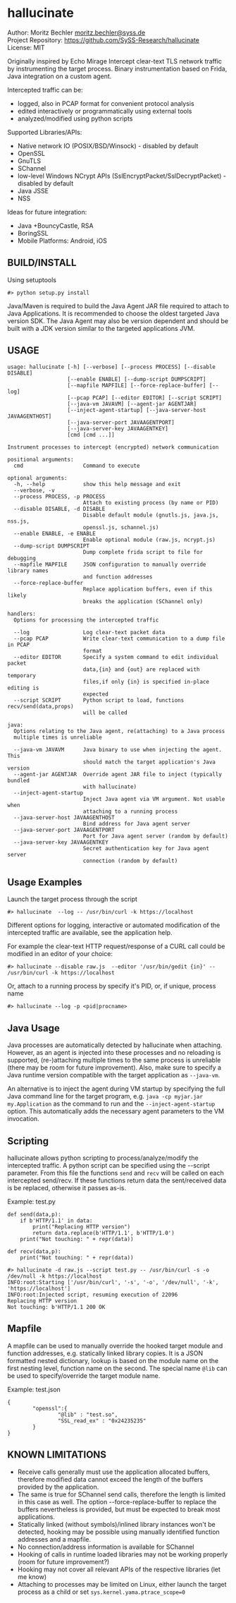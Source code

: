 hallucinate
===============================================
Author: Moritz Bechler <moritz.bechler@syss.de>  
Project Repository: https://github.com/SySS-Research/hallucinate  
License: MIT

Originally inspired by Echo Mirage
Intercept clear-text TLS network traffic by instrumenting the target process.
Binary instrumentation based on Frida, Java integration on a custom agent.

Intercepted traffic can be:
- logged, also in PCAP format for convenient protocol analysis
- edited interactively or programmatically using external tools
- analyzed/modified using python scripts


Supported Libraries/APIs:
- Native network IO (POSIX/BSD/Winsock) - disabled by default
- OpenSSL
- GnuTLS
- SChannel 
- low-level Windows NCrypt APIs (SslEncryptPacket/SslDecryptPacket) - disabled by default
- Java JSSE
- NSS


Ideas for future integration:
- Java +BouncyCastle, RSA
- BoringSSL
- Mobile Platforms: Android, iOS

BUILD/INSTALL
----

Using setuptools

```
#> python setup.py install
```

Java/Maven is required to build the Java Agent JAR file required to attach to Java Applications. 
It is recommended to choose the oldest targeted Java version SDK. 
The Java Agent may also be version dependent and should be built with a JDK version similar to the 
targeted applications JVM.

USAGE
----

```
usage: hallucinate [-h] [--verbose] [--process PROCESS] [--disable DISABLE]
                   [--enable ENABLE] [--dump-script DUMPSCRIPT]
                   [--mapfile MAPFILE] [--force-replace-buffer] [--log]
                   [--pcap PCAP] [--editor EDITOR] [--script SCRIPT]
                   [--java-vm JAVAVM] [--agent-jar AGENTJAR]
                   [--inject-agent-startup] [--java-server-host JAVAAGENTHOST]
                   [--java-server-port JAVAAGENTPORT]
                   [--java-server-key JAVAAGENTKEY]
                   [cmd [cmd ...]]

Instrument processes to intercept (encrypted) network communication

positional arguments:
  cmd                   Command to execute

optional arguments:
  -h, --help            show this help message and exit
  --verbose, -v
  --process PROCESS, -p PROCESS
                        Attach to existing process (by name or PID)
  --disable DISABLE, -d DISABLE
                        Disable default module (gnutls.js, java.js, nss.js,
                        openssl.js, schannel.js)
  --enable ENABLE, -e ENABLE
                        Enable optional module (raw.js, ncrypt.js)
  --dump-script DUMPSCRIPT
                        Dump complete frida script to file for debugging
  --mapfile MAPFILE     JSON configuration to manually override library names
                        and function addresses
  --force-replace-buffer
                        Replace application buffers, even if this likely
                        breaks the application (SChannel only)

handlers:
  Options for processing the intercepted traffic

  --log                 Log clear-text packet data
  --pcap PCAP           Write clear-text communication to a dump file in PCAP
                        format
  --editor EDITOR       Specify a system command to edit individual packet
                        data,{in} and {out} are replaced with temporary
                        files,if only {in} is specified in-place editing is
                        expected
  --script SCRIPT       Python script to load, functions recv/send(data,props)
                        will be called

java:
  Options relating to the Java agent, re(attaching) to a Java process
  multiple times is unreliable

  --java-vm JAVAVM      Java binary to use when injecting the agent. This
                        should match the target application's Java version
  --agent-jar AGENTJAR  Override agent JAR file to inject (typically bundled
                        with hallucinate)
  --inject-agent-startup
                        Inject Java agent via VM argument. Not usable when
                        attaching to a running process
  --java-server-host JAVAAGENTHOST
                        Bind address for Java agent server
  --java-server-port JAVAAGENTPORT
                        Port for Java agent server (random by default)
  --java-server-key JAVAAGENTKEY
                        Secret authentication key for Java agent server
                        connection (random by default)
```


Usage Examples
----

Launch the target process through the script

```
#> hallucinate  --log -- /usr/bin/curl -k https://localhost
```

Different options for logging, interactive or automated modification of the intercepted traffic
are available, see the application help.

For example the clear-text HTTP request/response of a CURL call could be modified in an editor of your choice:

```
#> hallucinate --disable raw.js  --editor '/usr/bin/gedit {in}' -- /usr/bin/curl -k https://localhost
```

Or, attach to a running process by specify it's PID, or, if unique, process name

```
#> hallucinate --log -p <pid|procname>
```

Java Usage
----

Java processes are automatically detected by hallucinate when attaching.
However, as an agent is injected into these processes and no reloading is supported, 
(re-)attaching multiple times to the same process is unreliable (there may be room for future improvement).
Also, make sure to specify a Java runtime version compatible with the target application as `--java-vm`.

An alternative is to inject the agent during VM startup by specifying the full Java command line for the 
target program, e.g. `java -cp myjar.jar my.Application` as the command to run and the 
`--inject-agent-startup` option. This automatically adds the necessary agent parameters to the VM invocation.

Scripting
----

hallucinate allows python scripting to process/analyze/modify the intercepted traffic.
A python script can be specified using the --script parameter. From this file the functions
`send` and `recv` will be called on each intercepted send/recv. If these functions return data
the sent/received data is be replaced, otherwise it passes as-is.

Example: test.py
```
def send(data,p):
    if b'HTTP/1.1' in data:
        print("Replacing HTTP version")
        return data.replace(b'HTTP/1.1', b'HTTP/1.0')
    print("Not touching: " + repr(data))

def recv(data,p):
    print("Not touching: " + repr(data))
```

```
#> hallucinate -d raw.js --script test.py -- /usr/bin/curl -s -o /dev/null -k https://localhost
INFO:root:Starting ['/usr/bin/curl', '-s', '-o', '/dev/null', '-k', 'https://localhost']
INFO:root:Injected script, resuming execution of 22096
Replacing HTTP version
Not touching: b'HTTP/1.1 200 OK
```

Mapfile
----

A mapfile can be used to manually override the hooked target module and function addresses,
e.g. statically linked library copies. It is a JSON formatted nested dictionary, lookup is
based on the module name on the first nesting level, function name on the second.
The special name `@lib` can be used to specify/override the target module name.

Example: test.json
```
{
        "openssl":{
                "@lib" : "test.so",
                "SSL_read_ex" : "0x24235235"
        }
}
```


KNOWN LIMITATIONS
----
- Receive calls generally must use the application allocated buffers, therefore modified data cannot
    exceed the length of the buffers provided by the application.
- The same is true for SChannel send calls, therefore the length is limited in this case as well. The option
    --force-replace-buffer to replace the buffers nevertheless is provided, but must be expected to break most
    applications.
- Statically linked (without symbols)/inlined library instances won't be detected, hooking may be possible using
    manually identified function addresses and a mapfile.
- No connection/address information is available for SChannel
- Hooking of calls in runtime loaded libraries may not be working properly (room for future improvement?)
- Hooking may not cover all relevant APIs of the respective libraries (let me know)
- Attaching to processes may be limited on Linux, either launch the target process as a child
    or set `sys.kernel.yama.ptrace_scope=0`
